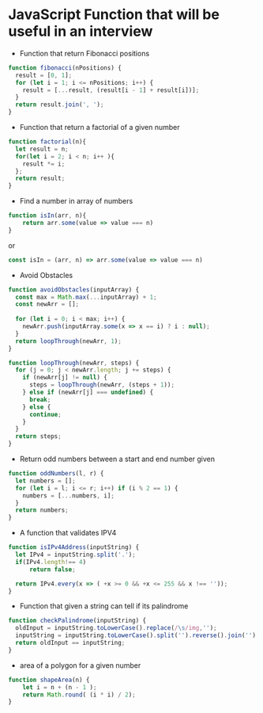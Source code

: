 # JavaScript Function that will be useful in an interview
 
 * Function that return Fibonacci positions
 
 ```javascript
 function fibonacci(nPositions) {
   result = [0, 1];
   for (let i = 1; i <= nPositions; i++) {
     result = [...result, (result[i - 1] + result[i])];
   }
   return result.join(', ');
 }
 ```
 
 * Function that return a factorial of a given number
 
 ```javascript
 function factorial(n){
   let result = n;
   for(let i = 2; i < n; i++ ){
     result *= i;
   };
   return result;
 }
 ```
 
 * Find a number in array of numbers

```javascript
function isIn(arr, n){
	return arr.some(value => value === n)
}
```
or 
```javascript
const isIn = (arr, n) => arr.some(value => value === n)
```

 * Avoid Obstacles 

```javascript
function avoidObstacles(inputArray) {
  const max = Math.max(...inputArray) + 1;
  const newArr = [];
  
  for (let i = 0; i < max; i++) {
    newArr.push(inputArray.some(x => x == i) ? i : null);
  }
  return loopThrough(newArr, 1);
}

function loopThrough(newArr, steps) {
  for (j = 0; j < newArr.length; j += steps) {
    if (newArr[j] != null) {
      steps = loopThrough(newArr, (steps + 1));
    } else if (newArr[j] === undefined) {
      break;
    } else {
      continue;
    }
  }
  return steps;
}
```

 * Return odd numbers between a start and end number given
 
```javascript
function oddNumbers(l, r) {
  let numbers = [];
  for (let i = l; i <= r; i++) if (i % 2 == 1) {
    numbers = [...numbers, i];
  }
  return numbers;
}
```


* A function that validates IPV4 

```javascript
function isIPv4Address(inputString) {
  let IPv4 = inputString.split('.');
  if(IPv4.length!== 4)
      return false;

  return IPv4.every(x => ( +x >= 0 && +x <= 255 && x !== ''));
}
```

* Function that given a string can tell if its palindrome

```javascript
function checkPalindrome(inputString) {
  oldInput = inputString.toLowerCase().replace(/\s/img,'');
  inputString = inputString.toLowerCase().split('').reverse().join('').replace(/\s/img,'');
  return oldInput == inputString;
}
```

* area of a polygon for a given number

```javascript
function shapeArea(n) {
    let i = n + (n - 1 );
    return Math.round( (i * i) / 2);
}
```
